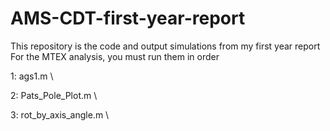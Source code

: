 # AMS-CDT-first-year-report
This repository is the code and output simulations from my first year report
For the MTEX analysis, you must run them in order

1: ags1.m \

2: Pats_Pole_Plot.m \\

3: rot_by_axis_angle.m \\

